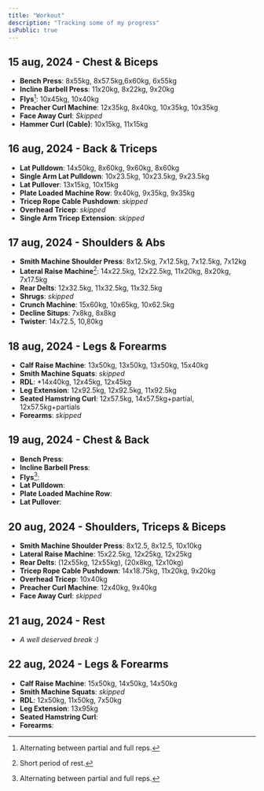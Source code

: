 ```yaml
---
title: "Workout"
description: "Tracking some of my progress"
isPublic: true
---
```


## 15 aug, 2024 - Chest & Biceps
* **Bench Press**:
    8x55kg, 8x57.5kg,6x60kg, 6x55kg
* **Incline Barbell Press**:
    11x20kg, 8x22kg, 9x20kg
* **Flys**[^1]:
    10x45kg, 10x40kg
* **Preacher Curl Machine**:
    12x35kg, 8x40kg, 10x35kg, 10x35kg
* **Face Away Curl**:
    *Skipped*
* **Hammer Curl (Cable)**:
    10x15kg, 11x15kg

## 16 aug, 2024 - Back & Triceps
* **Lat Pulldown**:
    14x50kg, 8x60kg, 9x60kg, 8x60kg
* **Single Arm Lat Pulldown**:
    10x23.5kg, 10x23.5kg, 9x23.5kg
* **Lat Pullover**:
    13x15kg, 10x15kg
* **Plate Loaded Machine Row**:
    9x40kg, 9x35kg, 9x35kg
* **Tricep Rope Cable Pushdown**: 
    *skipped*
* **Overhead Tricep**:
    *skipped*
* **Single Arm Tricep Extension**:
    *skipped*

## 17 aug, 2024 - Shoulders & Abs
* **Smith Machine Shoulder Press**:
    8x12.5kg, 7x12.5kg, 7x12.5kg, 7x12kg
* **Lateral Raise Machine**[^2]:
    14x22.5kg, 12x22.5kg, 11x20kg, 8x20kg, 7x17.5kg
* **Rear Delts**:
    12x32.5kg, 11x32.5kg, 11x32.5kg
* **Shrugs**:
    *skipped*
* **Crunch Machine**:
    15x60kg, 10x65kg, 10x62.5kg
* **Decline Situps**:
    7x8kg, 8x8kg
* **Twister**:
    14x72.5, 10,80kg

## 18 aug, 2024 - Legs & Forearms
* **Calf Raise Machine**:
    13x50kg, 13x50kg, 13x50kg, 15x40kg
* **Smith Machine Squats**:
    *skipped*
* **RDL**:
    *14x40kg, 12x45kg, 12x45kg
* **Leg Extension**:
    12x92.5kg, 12x92.5kg, 11x92.5kg
* **Seated Hamstring Curl**:
    12x57.5kg, 14x57.5kg+partial, 12x57.5kg+partials
* **Forearms**:
    *skipped*

## 19 aug, 2024 - Chest & Back
* **Bench Press**:
* **Incline Barbell Press**:
* **Flys**[^1]:
* **Lat Pulldown**:
* **Plate Loaded Machine Row**:
* **Lat Pullover**:

## 20 aug, 2024 - Shoulders, Triceps & Biceps
* **Smith Machine Shoulder Press**: 
    8x12.5, 8x12.5, 10x10kg
* **Lateral Raise Machine**:
    15x22.5kg, 12x25kg, 12x25kg
* **Rear Delts**:
    (12x55kg, 12x55kg), (20x8kg, 12x10kg)
* **Tricep Rope Cable Pushdown**:
    14x18.75kg, 11x20kg, 9x20kg
* **Overhead Tricep**:
    10x40kg
* **Preacher Curl Machine**:
    12x40kg, 9x40kg
* **Face Away Curl**:
    *skipped*

## 21 aug, 2024 - Rest
* *A well deserved break :)*

## 22 aug, 2024 - Legs & Forearms
* **Calf Raise Machine**:
    15x50kg, 14x50kg, 14x50kg
* **Smith Machine Squats**:
    *skipped*
* **RDL**:
    12x50kg, 11x50kg, 7x50kg
* **Leg Extension**:
    13x95kg
* **Seated Hamstring Curl**:
* **Forearms**:

[^1]: Alternating between partial and full reps.
[^2]: Short period of rest.
